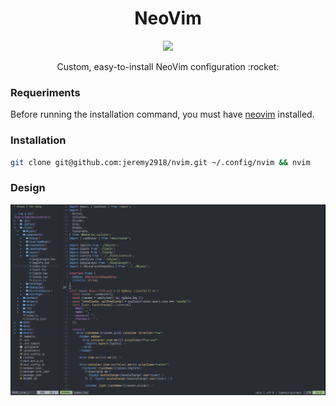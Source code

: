 <h1 align="center">NeoVim</h1>

<div align="center">
  <img src="https://upload.wikimedia.org/wikipedia/commons/4/4f/Neovim-logo.svg" height="100" />

  <p>Custom, easy-to-install NeoVim configuration :rocket:</p>
</div>

### Requeriments
Before running the installation command, you must have [neovim](https://neovim.io) installed.

### Installation

```bash
git clone git@github.com:jeremy2918/nvim.git ~/.config/nvim && nvim
```

### Design

![Design](./images/design.png)
